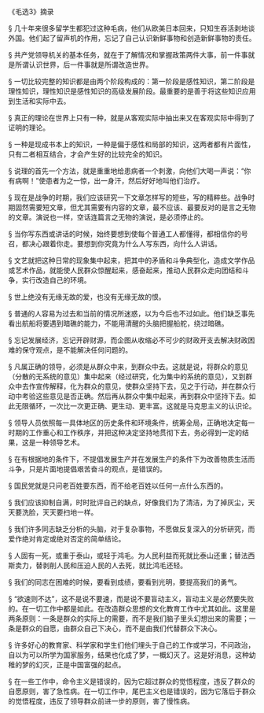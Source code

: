  
《毛选3》摘录



§  几十年来很多留学生都犯过这种毛病，他们从欧美日本回来，只知生吞活剥地谈外国。他们起了留声机的作用，忘记了自己认识新鲜事物和创造新鲜事物的责任。

§  共产党领导机关的基本任务，就在于了解情况和掌握政策两件大事，前一件事就是所谓认识世界，后一件事就是所谓改造世界。

§  一切比较完整的知识都是由两个阶段构成的：第一阶段是感性知识，第二阶段是理性知识，理性知识是感性知识的高级发展阶段。最重要的是善于将这些知识应用到生活和实际中去。

§  真正的理论在世界上只有一种，就是从客观实际中抽出来又在客观实际中得到了证明的理论。

§  一种是现成书本上的知识，一种是偏于感性和局部的知识，这两者都有片面性，只有二者相互结合，才会产生好的比较完全的知识。

§  说理的首先一个方法，就是重重地给患病者一个刺激，向他们大喝一声说：“你有病啊！”使患者为之一惊，出一身汗，然后好好地叫他们治疗。

§  现在是战争的时期，我们应该研究一下文章怎样写的短些，写的精粹些。战争时期固然需要短文章，但尤其需要有内容的文章，最不应该、最要反对的是言之无物的文章。演说也一样，空话连篇言之无物的演说，是必须停止的。

§  当你写东西或讲话的时候，始终要想到使每个普通工人都懂得，都相信你的号召，都决心跟着你走。要想到你究竟为什么人写东西，向什么人讲话。

§  文艺就把这种日常的现象集中起来，把其中的矛盾和斗争典型化，造成文学作品或艺术作品，就能使人民群众惊醒起来，感奋起来，推动人民群众走向团结和斗争，实行改造自己的环境。

§  世上绝没有无缘无故的爱，也没有无缘无故的恨。

§  普通的人容易为过去和当前的情况所迷惑，以为今后也不过如此。他们缺乏事先看出航船将要遇到暗礁的能力，不能用清醒的头脑把握船舵，绕过暗礁。

§  忘记发展经济，忘记开辟财源，而企图从收缩必不可少的财政开支去解决财政困难的保守观点，是不能解决任何问题的。

§  凡属正确的领导，必须是从群众中来，到群众中去。这就是说，将群众的意见（分散的无系统的意见）集中起来（经过研究，化为集中的系统的意见），又到群众中去作宣传解释，化为群众的意见，使群众坚持下去，见之于行动，并在群众行动中考验这些意见是否正确。然后再从群众中集中起来，再到群众中坚持下去。如此无限循环，一次比一次更正确、更生动、更丰富。这就是马克思主义的认识论。

§  领导人员依照每一具体地区的历史条件和环境条件，统筹全局，正确地决定每一时期的工作重心和工作秩序，并把这种决定坚持地贯彻下去，务必得到一定的结果，这是一种领导艺术。

§  在有根据地的条件下，不提倡发展生产并在发展生产的条件下为改善物质生活而斗争，只是片面地提倡艰苦奋斗的观点，是错误的。

§  国民党就是只问老百姓要东西，而不给老百姓以任何一点什么东西的。

§  我们应该抑制自满，时时批评自己的缺点，好像我们为了清洁，为了掉灰尘，天天要洗脸，天天要扫地一样。

§  我们许多同志缺乏分析的头脑，对于复杂事物，不愿做反复深入的分析研究，而爱作绝对肯定或绝对否定的简单结论。

§  人固有一死，或重于泰山，或轻于鸿毛。为人民利益而死就比泰山还重；替法西斯卖力，替剥削人民和压迫人民的人去死，就比鸿毛还轻。

§  我们的同志在困难的时候，要看到成绩，要看到光明，要提高我们的勇气。

§  “欲速则不达”，这不是说不要速，而是说不要盲动主义，盲动主义是必然要失败的。在一切工作中都是如此。在改造群众思想的文化教育工作中尤其如此。这里是两条原则：一条是群众的实际上的需要，而不是我们脑子里头幻想出来的需要；一条是群众的自愿，由群众自己下决心，而不是由我们代替群众下决心。

§  许多好心的教育家、科学家和学生们他们埋头于自己的工作或学习，不问政治，自以为可以所学为国家服务，结果也化成了梦，一概幻灭了。这是好消息，这种幼稚的梦的幻灭，正是中国富强的起点。

§  在一些工作中，命令主义是错误的，因为它超过群众的觉悟程度，违反了群众的自愿原则，害了急性病。在一切工作中，尾巴主义也是错误的，因为它落后于群众的觉悟程度，违反了领导群众前进一步的原则，害了慢性病。
